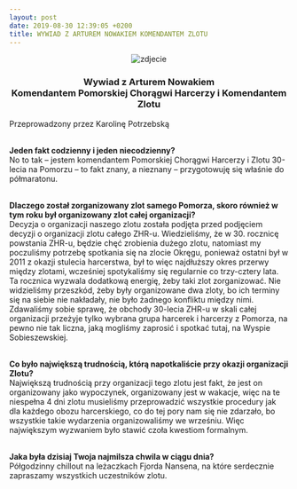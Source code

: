 ```yaml
---
layout: post
date: 2019-08-30 12:39:05 +0200
title: WYWIAD Z ARTUREM NOWAKIEM KOMENDANTEM ZLOTU
---
```

<center>
<p><img src="https://i1.wp.com/pomorze.zhr.pl/wp-content/uploads/2019/08/szowi.jpg?fit=637%2C960" alt="zdjecie" /></p>
<strong><h3>Wywiad z Arturem Nowakiem <br/> 
Komendantem Pomorskiej Chorągwi Harcerzy i Komendantem Zlotu </h3> </strong>
</center>
Przeprowadzony przez Karolinę Potrzebską </br> </br>

<strong> Jeden fakt codzienny i jeden niecodzienny? </strong> </br>
No to tak – jestem komendantem Pomorskiej Chorągwi Harcerzy 
i Zlotu 30-lecia na Pomorzu – to fakt znany, 
a nieznany – przygotowuję się właśnie do półmaratonu. </br> </br>

<strong>Dlaczego został zorganizowany zlot samego Pomorza, 
skoro również w tym roku był organizowany zlot całej organizacji?</strong></br>
Decyzja o organizacji naszego zlotu została podjęta 
przed podjęciem decyzji o organizacji zlotu całego ZHR-u.
Wiedzieliśmy, że w 30. rocznicę powstania ZHR-u, 
będzie chęć zrobienia dużego zlotu, 
natomiast my poczuliśmy potrzebę spotkania się 
na zlocie Okręgu, ponieważ ostatni był w 2011 
z okazji stulecia harcerstwa, 
był to więc najdłuższy okres przerwy między zlotami, 
wcześniej spotykaliśmy się regularnie co trzy-cztery lata. 
Ta rocznica wyzwala dodatkową energię, żeby taki zlot zorganizować.
Nie widzieliśmy przeszkód, żeby były organizowane dwa zloty, 
bo ich terminy się na siebie nie nakładały,
nie było żadnego konfliktu między nimi. 
Zdawaliśmy sobie sprawę, że obchody 30-lecia ZHR-u 
w skali całej organizacji przeżyje tylko 
wybrana grupa harcerek i harcerzy z Pomorza,
na pewno nie tak liczna, jaką mogliśmy
zaprosić i spotkać tutaj, na Wyspie Sobieszewskiej.</br></br>

<strong> Co było największą trudnością,
którą napotkaliście przy okazji organizacji Zlotu? </strong> </br>
Największą trudnością przy organizacji tego zlotu jest fakt,
że jest on organizowany jako wypoczynek, organizowany jest w wakacje, 
więc na te niespełna 4 dni zlotu musieliśmy przeprowadzić
wszystkie procedury jak dla każdego obozu harcerskiego, 
co do tej pory nam się nie zdarzało, 
bo wszystkie takie wydarzenia organizowaliśmy we wrześniu.
Więc największym wyzwaniem było stawić czoła kwestiom formalnym.</br></br>

<strong> Jaka była dzisiaj Twoja najmilsza chwila w ciągu dnia? </strong> </br>
Półgodzinny chillout na leżaczkach Fjorda Nansena, 
 na które serdecznie zapraszamy wszystkich uczestników zlotu. </br></br></br>
